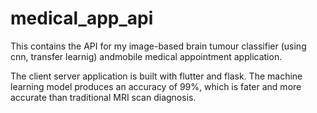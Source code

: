 # medical_app_api
This contains the API for my image-based brain tumour classifier (using cnn, transfer learnig) andmobile medical appointment application.

The client server application is built with flutter and flask. The machine learning model produces an accuracy of 99%, which is fater and more accurate than traditional MRI scan diagnosis.
